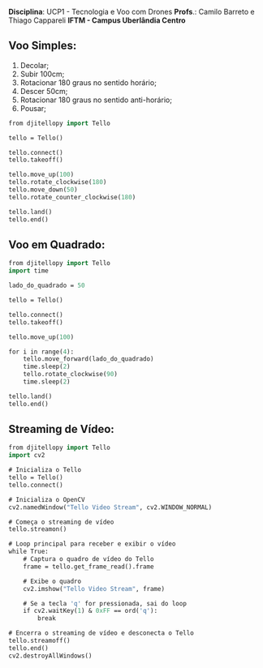 
**Disciplina**: UCP1 - Tecnologia e Voo com Drones
**Profs**.: Camilo Barreto e Thiago Cappareli
**IFTM - Campus Uberlândia Centro**


## Voo Simples:

1. Decolar;
2. Subir 100cm;
3. Rotacionar 180 graus no sentido horário;
4. Descer 50cm;
5. Rotacionar 180 graus no sentido anti-horário;
6. Pousar;

```protobuf
from djitellopy import Tello

tello = Tello()

tello.connect()
tello.takeoff()

tello.move_up(100)
tello.rotate_clockwise(180)
tello.move_down(50)
tello.rotate_counter_clockwise(180)

tello.land()
tello.end()
```

## Voo em Quadrado:

```protobuf
from djitellopy import Tello
import time

lado_do_quadrado = 50

tello = Tello()

tello.connect()
tello.takeoff()

tello.move_up(100)

for i in range(4):
    tello.move_forward(lado_do_quadrado)
    time.sleep(2)
    tello.rotate_clockwise(90)
    time.sleep(2)

tello.land()
tello.end()
```

## Streaming de Vídeo:

```protobuf
from djitellopy import Tello
import cv2

# Inicializa o Tello
tello = Tello()
tello.connect()

# Inicializa o OpenCV
cv2.namedWindow("Tello Video Stream", cv2.WINDOW_NORMAL)

# Começa o streaming de vídeo
tello.streamon()

# Loop principal para receber e exibir o vídeo
while True:
    # Captura o quadro de vídeo do Tello
    frame = tello.get_frame_read().frame

    # Exibe o quadro
    cv2.imshow("Tello Video Stream", frame)

    # Se a tecla 'q' for pressionada, sai do loop
    if cv2.waitKey(1) & 0xFF == ord('q'):
        break

# Encerra o streaming de vídeo e desconecta o Tello
tello.streamoff()
tello.end()
cv2.destroyAllWindows()
```
